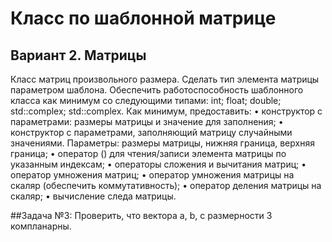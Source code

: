 # Класс по шаблонной матрице

## Вариант 2. Матрицы
Класс матриц произвольного размера.
Сделать тип элемента матрицы параметром шаблона. Обеспечить работоспособность шаблонного класса как минимум со следующими типами:
int;
float;
double;
std::complex<float>;
std::complex<double>.
Как минимум, предоставить:
• конструктор с параметрами: размеры матрицы и значение для заполнения;
• конструктор с параметрами, заполняющий матрицу случайными значениями. Параметры: размеры матрицы, нижняя граница, верхняя граница;
• оператор () для чтения/записи элемента матрицы по указанным индексам;
• операторы сложения и вычитания матриц;
• оператор умножения матриц;
• оператор умножения матрицы на скаляр (обеспечить коммутативность);
• оператор деления матрицы на скаляр;
• вычисление следа матрицы.

##Задача №3:
Проверить, что вектора a, b, c размерности 3 компланарны.
